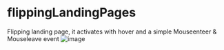 # flippingLandingPages

Flipping landing page, it activates with hover and a simple Mouseenteer & Mouseleave event
![image](https://user-images.githubusercontent.com/72318958/182365808-4795ec6a-96b7-49b3-bf3a-39d5e059dfb5.png)
